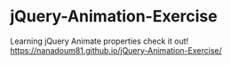 # jQuery-Animation-Exercise
Learning jQuery Animate properties check it out!
https://nanadoum81.github.io/jQuery-Animation-Exercise/
